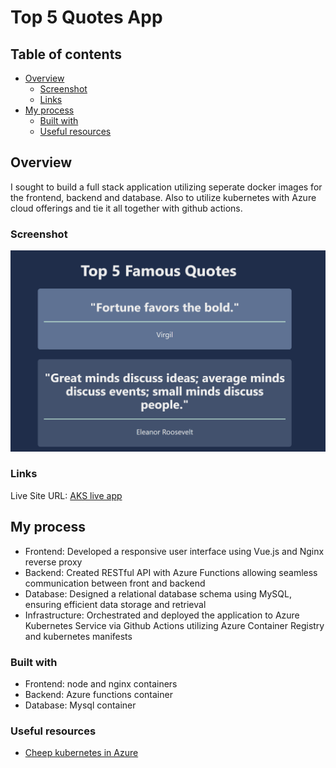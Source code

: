# Top 5 Quotes App

## Table of contents

- [Overview](#overview)
  - [Screenshot](#screenshot)
  - [Links](#links)
- [My process](#my-process)
  - [Built with](#built-with)
  - [Useful resources](#useful-resources)

## Overview

I sought to build a full stack application utilizing seperate docker images for the frontend, backend and database. Also to utilize kubernetes with Azure cloud offerings and tie it all together with github actions.

### Screenshot

![](./images/quotes-website.png)

### Links

Live Site URL: [AKS live app](http://172.200.224.235/)

## My process

- Frontend: Developed a responsive user interface using Vue.js and Nginx reverse proxy
- Backend: Created RESTful API with Azure Functions allowing seamless communication between front and backend
- Database: Designed a relational database schema using MySQL, ensuring efficient data storage and retrieval
- Infrastructure: Orchestrated and deployed the application to Azure Kubernetes Service via Github Actions utilizing Azure Container Registry and kubernetes manifests

### Built with

- Frontend: node and nginx containers
- Backend: Azure functions container
- Database: Mysql container

### Useful resources

- [Cheep kubernetes in Azure](https://trstringer.com/cheap-kubernetes-in-azure/)
